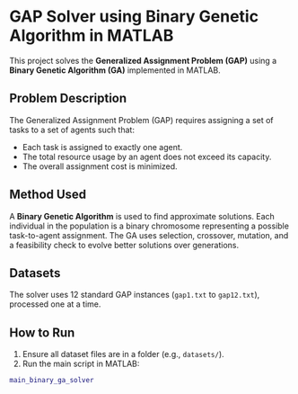 # GAP Solver using Binary Genetic Algorithm in MATLAB

This project solves the **Generalized Assignment Problem (GAP)** using a **Binary Genetic Algorithm (GA)** implemented in MATLAB.

## Problem Description

The Generalized Assignment Problem (GAP) requires assigning a set of tasks to a set of agents such that:

- Each task is assigned to exactly one agent.
- The total resource usage by an agent does not exceed its capacity.
- The overall assignment cost is minimized.

## Method Used

A **Binary Genetic Algorithm** is used to find approximate solutions. Each individual in the population is a binary chromosome representing a possible task-to-agent assignment. The GA uses selection, crossover, mutation, and a feasibility check to evolve better solutions over generations.

## Datasets

The solver uses 12 standard GAP instances (`gap1.txt` to `gap12.txt`), processed one at a time.

## How to Run

1. Ensure all dataset files are in a folder (e.g., `datasets/`).
2. Run the main script in MATLAB:

```matlab
main_binary_ga_solver
